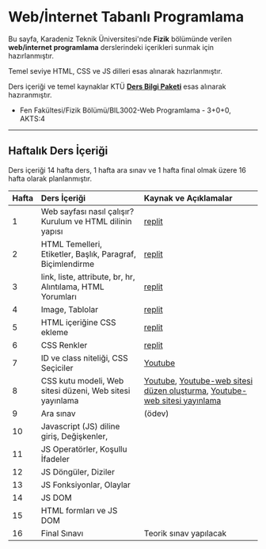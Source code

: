 # Web/İnternet Tabanlı Programlama


Bu sayfa, Karadeniz Teknik Üniversitesi'nde **Fizik** bölümünde verilen **web/internet programlama** derslerindeki içerikleri sunmak için hazırlanmıştır.

Temel seviye HTML, CSS ve JS dilleri esas alınarak hazırlanmıştır.

Ders içeriği ve temel kaynaklar KTÜ [**Ders Bilgi Paketi**][bilgi-paketi] esas alınarak hazıranmıştır.
* Fen Fakültesi/Fizik Bölümü/BIL3002-Web Programlama - 3+0+0, AKTS:4
---


## Haftalık Ders İçeriği
Ders içeriği 14 hafta ders, 1 hafta ara sınav ve 1 hafta final olmak üzere 16 hafta olarak planlanmıştır.

| Hafta | Ders İçeriği                                       | Kaynak ve Açıklamalar   |
| :--   | :--                                                  | :--    |
| 1     | Web sayfası nasıl çalışır? Kurulum ve HTML dilinin yapısı   | [replit][repl01] |
| 2     | HTML Temelleri, Etiketler, Başlık, Paragraf, Biçimlendirme  | [replit][repl02] |
| 3     | link, liste, attribute, br, hr, Alıntılama, HTML Yorumları  | [replit][repl03] |
| 4     | Image, Tablolar | [replit][repl04]  |
| 5     | HTML içeriğine CSS ekleme   | [replit][repl05]  |
| 6     | CSS Renkler  | [replit][repl06]  |
| 7     | ID ve class niteliği, CSS Seçiciler        | [Youtube][youtube07]  |
| 8     | CSS kutu modeli, Web sitesi düzeni, Web sitesi yayınlama | [Youtube][youtube08], [Youtube-web sitesi düzen oluşturma][youtube08b], [Youtube-web sitesi yayınlama][youtube08a] |
| 9     | Ara sınav               | (ödev) |
| 10    | Javascript (JS) diline giriş, Değişkenler,  |  |
| 11    | JS Operatörler, Koşullu İfadeler | |
| 12    | JS  Döngüler, Diziler |   |
| 13    | JS Fonksiyonlar, Olaylar  |   |
| 14    | JS DOM   |   |
| 15    | HTML formları ve JS DOM |   |
| 16    | Final Sınavı                                                  | Teorik sınav yapılacak  |


[bilgi-paketi]: http://www.katalog.ktu.edu.tr/DersBilgiPaketi/course.aspx?pid=14&lang=1&dbid=566282
[repl01]: https://replit.com/@ZaferYavuz2/22b-fizik-wp01
[repl02]: https://replit.com/@ZaferYavuz2/22b-fizik-wp02
[repl03]: https://replit.com/@ZaferYavuz2/22b-fizik-wp03
[repl04]: https://replit.com/@ZaferYavuz2/22b-fizik-wp04
[repl05]: https://replit.com/@ZaferYavuz2/22b-fizik-wp05#index.html
[repl06]: https://replit.com/@ZaferYavuz2/22b-fizik-wp06#index.html
[youtube07]: https://www.youtube.com/watch?v=xoZWAnelNBA&list=PLqiHvxGteAQdORohAT2VaFPyp2uVqqBPj&index=4
[youtube08]: https://www.youtube.com/watch?v=0ogD4GQEHfs&list=PLqiHvxGteAQdORohAT2VaFPyp2uVqqBPj&index=9
[youtube08a]: https://www.youtube.com/watch?v=huNydZgcQP8&list=PLqiHvxGteAQdORohAT2VaFPyp2uVqqBPj&index=18
[youtube08b]: https://www.youtube.com/watch?v=huNydZgcQP8&list=PLqiHvxGteAQdORohAT2VaFPyp2uVqqBPj&index=19